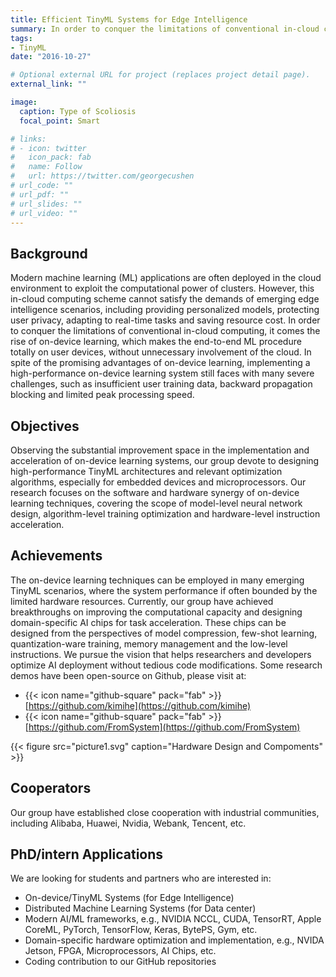 ```yaml
---
title: Efficient TinyML Systems for Edge Intelligence
summary: In order to conquer the limitations of conventional in-cloud computing, it comes the rise of on-device learning, which makes the end-to-end ML procedure totally on user devices, without unnecessary involvement of the cloud.
tags:
- TinyML
date: "2016-10-27"

# Optional external URL for project (replaces project detail page).
external_link: ""

image:
  caption: Type of Scoliosis 
  focal_point: Smart

# links:
# - icon: twitter
#   icon_pack: fab
#   name: Follow
#   url: https://twitter.com/georgecushen
# url_code: ""
# url_pdf: ""
# url_slides: ""
# url_video: ""
---
```


## Background

Modern machine learning (ML) applications are often deployed in the cloud environment to exploit the computational power of clusters. However, this in-cloud computing scheme cannot satisfy the demands of emerging edge intelligence scenarios, including providing personalized models, protecting user privacy, adapting to real-time tasks and saving resource cost. In order to conquer the limitations of conventional in-cloud computing, it comes the rise of on-device learning, which makes the end-to-end ML procedure totally on user devices, without unnecessary involvement of the cloud. In spite of the promising advantages of on-device learning, implementing a high-performance on-device learning system still faces with many severe challenges, such as insufficient user training data, backward propagation blocking and limited peak processing speed.

## Objectives

Observing the substantial improvement space in the implementation and acceleration of on-device learning systems, our group devote to designing high-performance TinyML architectures and relevant optimization algorithms, especially for embedded devices and microprocessors. Our research focuses on the software and hardware synergy of on-device learning techniques, covering the scope of model-level neural network design, algorithm-level training optimization and hardware-level instruction acceleration.

## Achievements

The on-device learning techniques can be employed in many emerging TinyML scenarios, where the system performance if often bounded by the limited hardware resources. Currently, our group have achieved breakthroughs on improving the computational capacity and designing domain-specific AI chips for task acceleration. These chips can be designed from the perspectives of model compression, few-shot learning, quantization-ware training, memory management and the low-level instructions. We pursue the vision that helps researchers and developers optimize AI deployment without tedious code modifications. Some research demos have been open-source on Github, please visit at:
- {{< icon name="github-square" pack="fab" >}}[https://github.com/kimihe](https://github.com/kimihe)
- {{< icon name="github-square" pack="fab" >}}[https://github.com/FromSystem](https://github.com/FromSystem)

{{< figure src="picture1.svg" caption="Hardware Design and Compoments" >}}

## Cooperators

Our group have established close cooperation with industrial communities, including Alibaba, Huawei, Nvidia, Webank, Tencent, etc.

## PhD/intern Applications

We are looking for students and partners who are interested in:
- On-device/TinyML Systems (for Edge Intelligence)
- Distributed Machine Learning Systems (for Data center)
- Modern AI/ML frameworks, e.g., NVIDIA NCCL, CUDA, TensorRT, Apple CoreML, PyTorch, TensorFlow, Keras, BytePS, Gym, etc.
- Domain-specific hardware optimization and implementation, e.g., NVIDA Jetson, FPGA, Microprocessors, AI Chips, etc.
- Coding contribution to our GitHub repositories